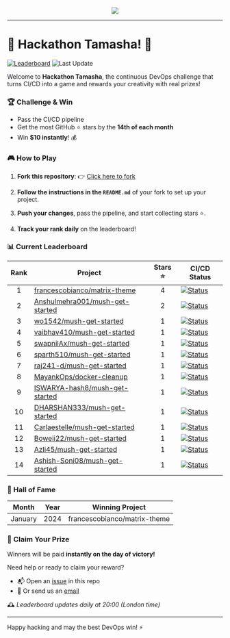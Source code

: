 <div align="center">


<a href="https://www.javanile.org/hackathon/">
<img src="https://www.javanile.org/hackathon/assets/images/header4.png" />
</a>


</div>

---

# 🌟 Hackathon Tamasha! 🚀
[![Leaderboard](https://github.com/javanile/hackathon/actions/workflows/leaderboard.yml/badge.svg)](https://github.com/javanile/hackathon/actions/workflows/leaderboard.yml)
![Last Update](https://img.shields.io/badge/Last%20Update-2025--09--10%2020%3A16%3A36%20UTC-blue)  

Welcome to **Hackathon Tamasha**, the continuous DevOps challenge that turns CI/CD into a game and rewards your creativity with real prizes!

### 🏆 Challenge & Win

- Pass the CI/CD pipeline
- Get the most GitHub ⭐ stars by the **14th of each month**
- Win **$10 instantly**! 💰

### 🎮 How to Play

1. **Fork this repository**: 👉 [Click here to fork](https://github.com/javanile/mush-get-started/fork)

2. **Follow the instructions in the `README.md`** of your fork to set up your project.

3. **Push your changes**, pass the pipeline, and start collecting stars ⭐.

4. **Track your rank daily** on the leaderboard!
### 📊 Current Leaderboard
| Rank | Project                         | Stars ⭐ | CI/CD Status |
|:----:|---------------------------------|:-------:|--------------|
| 1 | [francescobianco/matrix-theme](https://github.com/francescobianco/matrix-theme) | 4 | [![Status](https://github.com/javanile/hackathon/actions/workflows/@francescobianco@matrix-theme.yml/badge.svg)](https://github.com/javanile/hackathon/actions/workflows/@francescobianco@matrix-theme.yml) |
| 2 | [Anshulmehra001/mush-get-started](https://github.com/Anshulmehra001/mush-get-started) | 2 | [![Status](https://github.com/javanile/hackathon/actions/workflows/@Anshulmehra001@mush-get-started.yml/badge.svg)](https://github.com/javanile/hackathon/actions/workflows/@Anshulmehra001@mush-get-started.yml) |
| 3 | [wo1542/mush-get-started](https://github.com/wo1542/mush-get-started) | 1 | [![Status](https://github.com/javanile/hackathon/actions/workflows/@wo1542@mush-get-started.yml/badge.svg)](https://github.com/javanile/hackathon/actions/workflows/@wo1542@mush-get-started.yml) |
| 4 | [vaibhav410/mush-get-started](https://github.com/vaibhav410/mush-get-started) | 1 | [![Status](https://github.com/javanile/hackathon/actions/workflows/@vaibhav410@mush-get-started.yml/badge.svg)](https://github.com/javanile/hackathon/actions/workflows/@vaibhav410@mush-get-started.yml) |
| 5 | [swapnilAx/mush-get-started](https://github.com/swapnilAx/mush-get-started) | 1 | [![Status](https://github.com/javanile/hackathon/actions/workflows/@swapnilAx@mush-get-started.yml/badge.svg)](https://github.com/javanile/hackathon/actions/workflows/@swapnilAx@mush-get-started.yml) |
| 6 | [sparth510/mush-get-started](https://github.com/sparth510/mush-get-started) | 1 | [![Status](https://github.com/javanile/hackathon/actions/workflows/@sparth510@mush-get-started.yml/badge.svg)](https://github.com/javanile/hackathon/actions/workflows/@sparth510@mush-get-started.yml) |
| 7 | [raj241-d/mush-get-started](https://github.com/raj241-d/mush-get-started) | 1 | [![Status](https://github.com/javanile/hackathon/actions/workflows/@raj241-d@mush-get-started.yml/badge.svg)](https://github.com/javanile/hackathon/actions/workflows/@raj241-d@mush-get-started.yml) |
| 8 | [MayankOps/docker-cleanup](https://github.com/MayankOps/docker-cleanup) | 1 | [![Status](https://github.com/javanile/hackathon/actions/workflows/@MayankOps@docker-cleanup.yml/badge.svg)](https://github.com/javanile/hackathon/actions/workflows/@MayankOps@docker-cleanup.yml) |
| 9 | [ISWARYA-hash8/mush-get-started](https://github.com/ISWARYA-hash8/mush-get-started) | 1 | [![Status](https://github.com/javanile/hackathon/actions/workflows/@ISWARYA-hash8@mush-get-started.yml/badge.svg)](https://github.com/javanile/hackathon/actions/workflows/@ISWARYA-hash8@mush-get-started.yml) |
| 10 | [DHARSHAN333/mush-get-started](https://github.com/DHARSHAN333/mush-get-started) | 1 | [![Status](https://github.com/javanile/hackathon/actions/workflows/@DHARSHAN333@mush-get-started.yml/badge.svg)](https://github.com/javanile/hackathon/actions/workflows/@DHARSHAN333@mush-get-started.yml) |
| 11 | [Carlaestelle/mush-get-started](https://github.com/Carlaestelle/mush-get-started) | 1 | [![Status](https://github.com/javanile/hackathon/actions/workflows/@Carlaestelle@mush-get-started.yml/badge.svg)](https://github.com/javanile/hackathon/actions/workflows/@Carlaestelle@mush-get-started.yml) |
| 12 | [Boweii22/mush-get-started](https://github.com/Boweii22/mush-get-started) | 1 | [![Status](https://github.com/javanile/hackathon/actions/workflows/@Boweii22@mush-get-started.yml/badge.svg)](https://github.com/javanile/hackathon/actions/workflows/@Boweii22@mush-get-started.yml) |
| 13 | [Azli45/mush-get-started](https://github.com/Azli45/mush-get-started) | 1 | [![Status](https://github.com/javanile/hackathon/actions/workflows/@Azli45@mush-get-started.yml/badge.svg)](https://github.com/javanile/hackathon/actions/workflows/@Azli45@mush-get-started.yml) |
| 14 | [Ashish-Soni08/mush-get-started](https://github.com/Ashish-Soni08/mush-get-started) | 1 | [![Status](https://github.com/javanile/hackathon/actions/workflows/@Ashish-Soni08@mush-get-started.yml/badge.svg)](https://github.com/javanile/hackathon/actions/workflows/@Ashish-Soni08@mush-get-started.yml) |
### 🏅 Hall of Fame
| Month    | Year | Winning Project                   |
|----------|------|------------------------------------|
| January  | 2024 | francescobianco/matrix-theme       |
### 💸 Claim Your Prize

Winners will be paid **instantly on the day of victory!**

Need help or ready to claim your reward?
- 📬 Open an [issue](https://github.com/javanile/hackathon/issues/new) in this repo
- 📧 Or send us an [email](mailto:bianco@javanile.org)

🕰️ *Leaderboard updates daily at 20:00 (London time)*

---

Happy hacking and may the best DevOps win! ⚡

